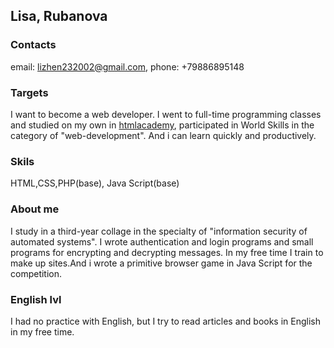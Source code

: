  ## Lisa, Rubanova  

### Contacts
 email: lizhen232002@gmail.com, phone: +79886895148  

### Targets
 I want to become a web developer. I went to full-time programming classes and studied on my own in [htmlacademy](https://htmlacademy.ru/), participated in World Skills in the category of "web-development". And i can learn quickly and productively.  

### Skils
 HTML,CSS,PHP(base), Java Script(base)  

### About me
 I study in a third-year collage in the specialty of "information security of automated systems". I wrote authentication and login programs and small programs for encrypting and decrypting messages. In my free time I train to make up sites.And i wrote a primitive browser game in Java Script for the competition.  

### English lvl
 I had no practice with English, but I try to read articles and books in English in my free time.
